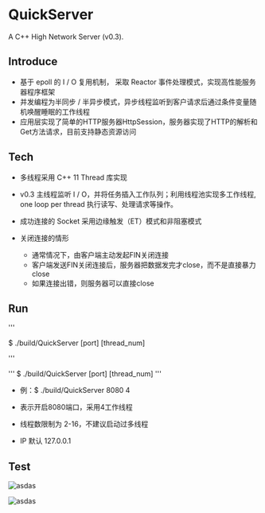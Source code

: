 # QuickServer
A C++ High Network Server (v0.3).

## Introduce
 * 基于 epoll 的 I / O 复用机制， 采取 Reactor 事件处理模式，实现高性能服务器程序框架
 * 并发编程为半同步 / 半异步模式，异步线程监听到客户请求后通过条件变量随机唤醒睡眠的工作线程
 * 应用层实现了简单的HTTP服务器HttpSession，服务器实现了HTTP的解析和Get方法请求，目前支持静态资源访问

## Tech
 * 多线程采用 C++ 11 Thread 库实现

 * v0.3 主线程监听 I / O，并将任务插入工作队列；利用线程池实现多工作线程, one loop per thread 执行读写、处理请求等操作。

 * 成功连接的 Socket 采用边缘触发（ET）模式和非阻塞模式

 * 关闭连接的情形
   * 通常情况下，由客户端主动发起FIN关闭连接
   * 客户端发送FIN关闭连接后，服务器把数据发完才close，而不是直接暴力close
   * 如果连接出错，则服务器可以直接close

## Run

 '''  

$ ./build/QuickServer [port] [thread_num]
    
 '''

'''
$ ./build/QuickServer [port] [thread_num]
'''
  * 例：$ ./build/QuickServer 8080 4 
  
  * 表示开启8080端口，采用4工作线程
  
  * 线程数限制为 2-16，不建议启动过多线程
  
  * IP 默认 127.0.0.1

## Test
![asdas](https://github.com/Heathcliff4689/QuickServer/tree/v0.3/test/IO_infe.png)

![asdas](https://github.com/Heathcliff4689/QuickServer/tree/v0.3/test/)



	
